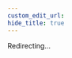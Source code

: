 ```yaml
---
custom_edit_url:
hide_title: true
---
```


Redirecting...

<head>
  <meta http-equiv="refresh" content="1; url=https://heft.rushstack.io/pages/plugins/package_index/" />
</head>
